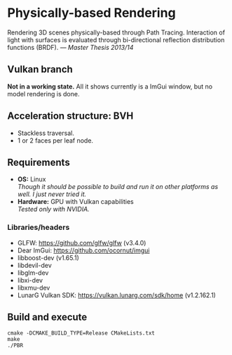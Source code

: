 # Physically-based Rendering

Rendering 3D scenes physically-based through Path Tracing. Interaction of light with surfaces is evaluated through bi-directional reflection distribution functions (BRDF). *— Master Thesis 2013/14*


## Vulkan branch

**Not in a working state.** All it shows currently is a ImGui window, but no model rendering is done.


## Acceleration structure: BVH

* Stackless traversal.
* 1 or 2 faces per leaf node.


## Requirements

* **OS:** Linux  
*Though it should be possible to build and run it on other platforms as well. I just never tried it.*
* **Hardware:** GPU with Vulkan capabilities  
*Tested only with NVIDIA.*


### Libraries/headers

* GLFW: https://github.com/glfw/glfw (v3.4.0)
* Dear ImGui: https://github.com/ocornut/imgui
* libboost-dev (v1.65.1)
* libdevil-dev
* libglm-dev
* libxi-dev
* libxmu-dev
* LunarG Vulkan SDK: https://vulkan.lunarg.com/sdk/home (v1.2.162.1)


## Build and execute

    cmake -DCMAKE_BUILD_TYPE=Release CMakeLists.txt
    make
    ./PBR
